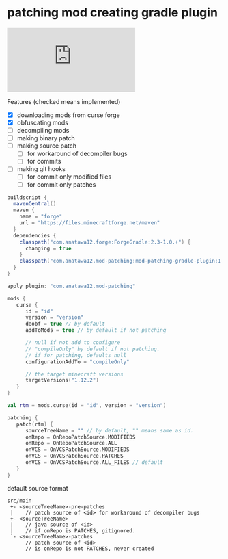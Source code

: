 # patching mod creating gradle plugin
[![a12 maintenance: Slowly](https://anatawa12.com/short.php?q=a12-slowly-svg)](https://anatawa12.com/short.php?q=a12-slowly-doc)

Features (checked means implemented)

- [x] downloading mods from curse forge
- [x] obfuscating mods
- [ ] decompiling mods
- [ ] making binary patch
- [ ] making source patch
    - [ ] for workaround of decompiler bugs
    - [ ] for commits
- [ ] making git hooks
    - [ ] for commit only modified files
    - [ ] for commit only patches

```groovy
buildscript {
  mavenCentral()
  maven {
    name = "forge"
    url = "https://files.minecraftforge.net/maven"
  }
  dependencies {
    classpath("com.anatawa12.forge:ForgeGradle:2.3-1.0.+") {
      changing = true
    }
    classpath("com.anatawa12.mod-patching:mod-patching-gradle-plugin:1.0-SNAPSHOT")
  }
}

apply plugin: "com.anatawa12.mod-patching"
```

```kotlin
mods {
   curse {
      id = "id"
      version = "version"
      deobf = true // by default
      addToMods = true // by default if not patching

      // null if not add to configure
      // "compileOnly" by default if not patching.
      // if for patching, defaults null
      configurationAddTo = "compileOnly"

      // the target minecraft versions
      targetVersions("1.12.2")
   }
}

val rtm = mods.curse(id = "id", version = "version")

patching {
   patch(rtm) {
      sourceTreeName = "" // by default, "" means same as id.
      onRepo = OnRepoPatchSource.MODIFIEDS
      onRepo = OnRepoPatchSource.ALL
      onVCS = OnVCSPatchSource.MODIFIEDS
      onVCS = OnVCSPatchSource.PATCHES
      onVCS = OnVCSPatchSource.ALL_FILES // default
   }
}
```

default source format
```
src/main
 +- <sourceTreeName>-pre-patches 
 |    // patch source of <id> for workaround of decompiler bugs
 +- <sourceTreeName>
 |    // java source of <id>
 |    // if onRepo is PATCHES, gitignored.
 `- <sourceTreeName>-patches
      // patch source of <id>
      // is onRepo is not PATCHES, never created
```
